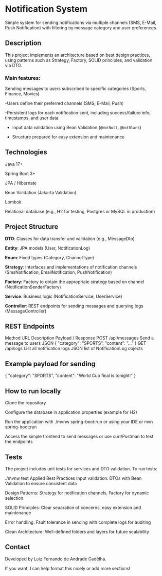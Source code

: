# Notification System
Simple system for sending notifications via multiple channels (SMS, E-Mail, Push Notification) with filtering by message category and user preferences.

## Description
This project implements an architecture based on best design practices, using patterns such as Strategy, Factory, SOLID principles, and validation via DTO.

### Main features:
Sending messages to users subscribed to specific categories (Sports, Finance, Movies)

-Users define their preferred channels (SMS, E-Mail, Push)

-Persistent logs for each notification sent, including success/failure info, timestamps, and user data

- Input data validation using Bean Validation (`@NotNull`, `@NotBlank`)

- Structure prepared for easy extension and maintenance

## Technologies
Java 17+

Spring Boot 3+

JPA / Hibernate

Bean Validation (Jakarta Validation)

Lombok

Relational database (e.g., H2 for testing, Postgres or MySQL in production)

## Project Structure
**DTO**: Classes for data transfer and validation (e.g., MessageDto)

**Entity**: JPA models (User, NotificationLog)

**Enum**: Fixed types (Category, ChannelType)

**Strategy**: Interfaces and implementations of notification channels (SmsNotification, EmailNotification, PushNotification)

**Factory**: Factory to obtain the appropriate strategy based on channel (NotificationSenderFactory)

**Service**: Business logic (NotificationService, UserService)

**Controller**: REST endpoints for sending messages and querying logs (MessageController)

## REST Endpoints
Method	URL	Description	Payload / Response
POST	/api/messages	Send a message to users	JSON { "category": "SPORTS", "content": "..." }
GET	/api/logs	List all notification logs	JSON list of NotificationLog objects

## Example payload for sending


{
  "category": "SPORTS",
  "content": "World Cup final is tonight!"
}
## How to run locally
Clone the repository

Configure the database in application.properties (example for H2)

Run the application with ./mvnw spring-boot:run or using your IDE or mvn spring-boot:run

Access the simple frontend to send messages or use curl/Postman to test the endpoints

## Tests
The project includes unit tests for services and DTO validation. To run tests:


./mvnw test
Applied Best Practices
Input validation: DTOs with Bean Validation to ensure consistent data

Design Patterns: Strategy for notification channels, Factory for dynamic selection

SOLID Principles: Clear separation of concerns, easy extension and maintenance

Error handling: Fault tolerance in sending with complete logs for auditing

Clean Architecture: Well-defined folders and layers for future scalability

## Contact
Developed by Luiz Fernando de Andrade Gadêlha.

If you want, I can help format this nicely or add more sections!






